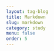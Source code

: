 ```yaml
---
layout: tag-blog
title: Markdown
slug: markdown
category: study
menu: false
order: 5
---
```

